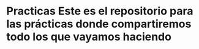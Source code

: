# Practicas Este es el repositorio para las prácticas donde compartiremos todo los que vayamos haciendo
